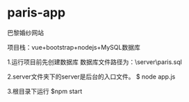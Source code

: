 # paris-app

巴黎婚纱网站

项目栈：vue+bootstrap+nodejs+MySQL数据库

1.运行项目前先创建数据库
数据库文件路径为：\server\paris.sql

2.server文件夹下的server是后台的入口文件。
$ node app.js

3.根目录下运行
$npm start

